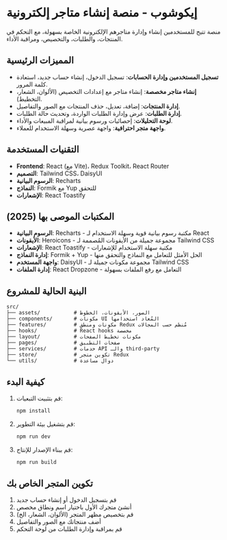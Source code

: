 # إيكوشوب - منصة إنشاء متاجر إلكترونية

منصة تتيح للمستخدمين إنشاء وإدارة متاجرهم الإلكترونية الخاصة بسهولة، مع التحكم في المنتجات، والطلبات، والتخصيص، ومراقبة الأداء.

## المميزات الرئيسية

- **تسجيل المستخدمين وإدارة الحسابات**: تسجيل الدخول، إنشاء حساب جديد، استعادة كلمة المرور.
- **إنشاء متاجر مخصصة**: إنشاء متاجر مع إعدادات التخصيص (الألوان، الشعار، التخطيط).
- **إدارة المنتجات**: إضافة، تعديل، حذف المنتجات مع الصور والتفاصيل.
- **إدارة الطلبات**: عرض وإدارة الطلبات الواردة، وتحديث حالة الطلبات.
- **لوحة التحليلات**: إحصائيات ورسوم بيانية لمراقبة المبيعات والأداء.
- **واجهة متجر احترافية**: واجهة عصرية وسهلة الاستخدام للعملاء.

## التقنيات المستخدمة

- **Frontend**: React (مع Vite)، Redux Toolkit، React Router
- **التصميم**: Tailwind CSS، DaisyUI
- **الرسوم البيانية**: Recharts
- **النماذج**: Formik مع Yup للتحقق
- **الإشعارات**: React Toastify

## المكتبات الموصى بها (2025)

- **الرسوم البيانية**: Recharts - مكتبة رسوم بيانية قوية وسهلة الاستخدام لـ React
- **الأيقونات**: Heroicons - مجموعة جميلة من الأيقونات المُصممة لـ Tailwind CSS
- **الإشعارات**: React Toastify - مكتبة سهلة الاستخدام للإشعارات
- **إدارة النماذج**: Formik + Yup - الحل الأمثل للتعامل مع النماذج والتحقق منها
- **واجهة المستخدم**: DaisyUI - مجموعة مكونات جميلة لـ Tailwind CSS
- **إدارة الملفات**: React Dropzone - التعامل مع رفع الملفات بسهولة

## البنية الحالية للمشروع

```
src/
├── assets/           # الصور، الأيقونات، الخطوط
├── components/       # مكونات UI المُعاد استخدامها
├── features/         # مكونات ومنطق Redux مُنظم حسب المجالات
├── hooks/            # React hooks مخصصة
├── layout/           # مكونات تخطيط الصفحات
├── pages/            # صفحات التطبيق
├── services/         # خدمات API والـ third-party
├── store/            # تكوين متجر Redux
└── utils/            # دوال مساعدة
```

## كيفية البدء

1. قم بتثبيت التبعيات:
   ```bash
   npm install
   ```

2. قم بتشغيل بيئة التطوير:
   ```bash
   npm run dev
   ```

3. قم ببناء الإصدار للإنتاج:
   ```bash
   npm run build
   ```

## تكوين المتجر الخاص بك

1. قم بتسجيل الدخول أو إنشاء حساب جديد
2. أنشئ متجرك الأول باختيار اسم ونطاق مخصص
3. قم بتخصيص مظهر المتجر (الألوان، الشعار، الخ)
4. أضف منتجاتك مع الصور والتفاصيل
5. قم بمراقبة وإدارة الطلبات من لوحة التحكم
